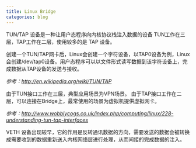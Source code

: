 ```yaml
---
title: Linux Bridge
categories: blog
---
```


TUN/TAP 设备是一种让用户态程序向内核协议栈注入数据的设备
TUN工作在三层，TAP工作在二层，使用较多的是 TAP 设备。

创建一个TUN/TAP网卡后，Linux会创建一个字符设备，以TAP0设备为例，Linux会创建/dev/tap0设备。用户态程序可以以文件形式读写数据到该字符设备上，完成数据从TAP设备的发送与接收。

*参考：http://en.wikipedia.org/wiki/TUN/TAP*

由于TUN接口工作在三层，典型应用场景为VPN场景。
由于TAP接口工作在二层，可以连接在Bridge上，最常使用的场景为虚拟机提供虚拟网卡。

*参考：http://www.wobblycogs.co.uk/index.php/computing/linux/228-understanding-tun-tap-interfaces*


VETH 设备出现较早，它的作用是反转通讯数据的方向，需要发送的数据会被转换成需要收到的数据重新送入内核网络层进行处理，从而间接的完成数据的注入。



